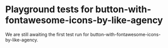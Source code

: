 # Playground tests for button-with-fontawesome-icons-by-like-agency
We are still awaiting the first test run for button-with-fontawesome-icons-by-like-agency.
